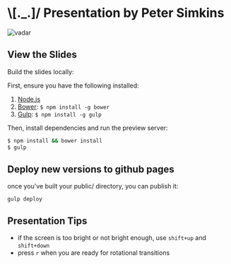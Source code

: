 # \\[._.]/ Presentation by Peter Simkins

![vadar](http://media.giphy.com/media/EK9PSegUDgnba/giphy.gif)


## View the Slides

Build the slides locally:

First, ensure you have the following installed:

1. [Node.js](http://nodejs.org)
2. [Bower](http://bower.io): `$ npm install -g bower`
3. [Gulp](http://gulpjs.com): `$ npm install -g gulp`

Then, install dependencies and run the preview server:

```bash
$ npm install && bower install
$ gulp
```

## Deploy new versions to github pages

once you've built your public/ directory, you can publish it:

```
gulp deploy
```

## Presentation Tips

- if the screen is too bright or not bright enough, use `shift+up` and `shift+down`
- press `r` when you are ready for rotational transitions

